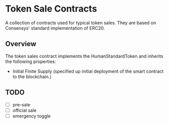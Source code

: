 # Token Sale Contracts

A collection of contracts used for typical token sales.
They are based on Consensys' standard implementation of ERC20.

## Overview

The token sales contract implements the HumanStandardToken and inherits the following properties:

* Initial Finite Supply (specified up initial deployment of the smart contract to the blockchain.)

## TODO
  - [ ] pre-sale
  - [ ] official sale
  - [ ] emergency toggle

